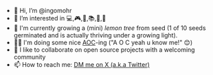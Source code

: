 - 👋 Hi, I’m @ingomohr
- 👀 I’m interested in 💻,🎮,🎹,📚,🎥,🚶
- 🌱 I'm currently growing a (mini) _lemon tree_ from seed (1 of 10 seeds germinated and is actually thriving under a growing light).
- 👨‍💻 I'm doing some nice [AOC](https://adventofcode.com/2023)-ing ("A O C yeah u know me!" 😊)
- 💞️ I like to collaborate on open source projects with a welcoming community
- 📫 How to reach me: <a href="https://twitter.com/messages/compose?recipient_id=186790931"
  class="twitter-dm-button" data-screen-name="@IMore73">
DM me on X (a.k.a Twitter)</a>

<!---
ingomohr/ingomohr is a ✨ special ✨ repository because its `README.md` (this file) appears on your GitHub profile.
You can click the Preview link to take a look at your changes.
--->

